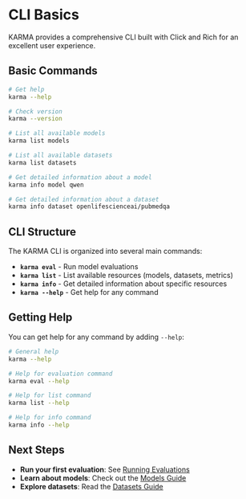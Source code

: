 # CLI Basics

KARMA provides a comprehensive CLI built with Click and Rich for an excellent user experience.

## Basic Commands

```bash
# Get help
karma --help

# Check version
karma --version

# List all available models
karma list models

# List all available datasets
karma list datasets

# Get detailed information about a model
karma info model qwen

# Get detailed information about a dataset
karma info dataset openlifescienceai/pubmedqa
```

## CLI Structure

The KARMA CLI is organized into several main commands:

- **`karma eval`** - Run model evaluations
- **`karma list`** - List available resources (models, datasets, metrics)
- **`karma info`** - Get detailed information about specific resources
- **`karma --help`** - Get help for any command

## Getting Help

You can get help for any command by adding `--help`:

```bash
# General help
karma --help

# Help for evaluation command
karma eval --help

# Help for list command
karma list --help

# Help for info command
karma info --help
```

## Next Steps

- **Run your first evaluation**: See [Running Evaluations](running-evaluations.md)
- **Learn about models**: Check out the [Models Guide](../models/overview.md)
- **Explore datasets**: Read the [Datasets Guide](../datasets/datasets_overview.md)